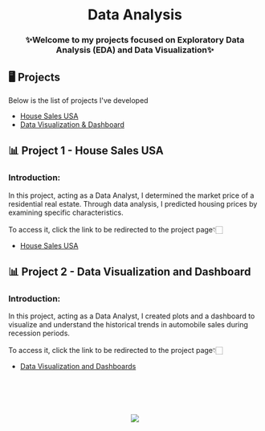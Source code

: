 <h1 align="center">Data Analysis</h1>

<h3 align="center">✨Welcome to my projects focused on Exploratory Data Analysis (EDA) and Data Visualization✨</h2>

## 🖥️ Projects
Below is the list of projects I've developed

- [House Sales USA](#project-1---house-sales-usa)
- [Data Visualization & Dashboard](#data-visualization-and-dashboard)

## 📊 Project 1 - House Sales USA
### Introduction:
In this project, acting as a Data Analyst, I determined the market price of a residential real estate. Through data analysis, I predicted housing prices by examining specific characteristics.
</br>
</br>
To access it, click the link to be redirected to the project page👇🏻
- [House Sales USA](https://github.com/gut0oliveira/Data-Analysis-Insights/tree/main/House-Sales-USA)

## 📊 Project 2 - Data Visualization and Dashboard
### Introduction:
In this project, acting as a Data Analyst, I created plots and a dashboard to visualize and understand the historical trends in automobile sales during recession periods.
</br>
</br>
To access it, click the link to be redirected to the project page👇🏻
- [Data Visualization and Dashboards](https://github.com/gut0oliveira/Data-Analysis-Insights/tree/main/Data-Visualization-Dashboards)
</br>
</br>
<h1 align="center">
  <img src="https://readme-typing-svg.herokuapp.com?font=Chakra+Petch&size=28&duration=2500&pause=200&color=2800F7&center=true&width=800&lines=Thanks+for+your+attention!;" />
</h1>
